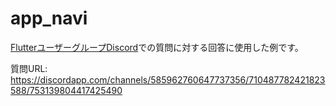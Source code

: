 # app_navi

[FlutterユーザーグループDiscord](https://discord.gg/rRvYfX)での質問に対する回答に使用した例です。

質問URL: https://discordapp.com/channels/585962760647737356/710487782421823588/753139804417425490
